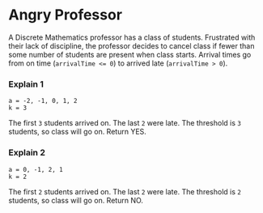 Angry Professor
============================

A Discrete Mathematics professor has a class of students. Frustrated with their lack of discipline, 
the professor decides to cancel class if fewer than some number of students are present when class starts. 
Arrival times go from on time (`arrivalTime <= 0`) to arrived late (`arrivalTime > 0`).

### Explain 1
```
a = -2, -1, 0, 1, 2
k = 3
```

The first `3` students arrived on. The last `2` were late. The threshold is `3` students, so class will go on. Return YES.


### Explain 2
```
a = 0, -1, 2, 1
k = 2
```

The first `2` students arrived on. The last `2` were late. The threshold is `2` students, so class will go on. Return NO.

